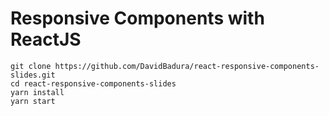# Responsive Components with ReactJS

```
git clone https://github.com/DavidBadura/react-responsive-components-slides.git
cd react-responsive-components-slides
yarn install
yarn start
```
